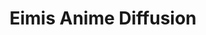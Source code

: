 ---
layout: post
title: "Eimis Anime Diffusion"
image: https://i3.lensdump.com/i/T4L9gH.png
model_count: 1
---